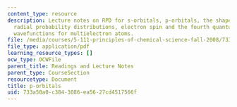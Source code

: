 ```yaml
---
content_type: resource
description: Lecture notes on RPD for s-orbitals, p-orbitals, the shape of p-orbitals,
  radial probability distributions, electron spin and the fourth quantum number, and
  wavefunctions for multielectron atoms.
file: /media/courses/5-111-principles-of-chemical-science-fall-2008/733a50a0c3843086ea5627cd4517566f_lecnotes07.pdf
file_type: application/pdf
learning_resource_types: []
ocw_type: OCWFile
parent_title: Readings and Lecture Notes
parent_type: CourseSection
resourcetype: Document
title: p-orbitals
uid: 733a50a0-c384-3086-ea56-27cd4517566f
---
```

